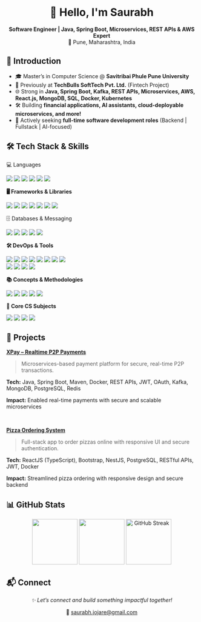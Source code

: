 <h1 align="center">👋 Hello, I'm Saurabh</h1>

<p align="center">
  <strong>Software Engineer | Java, Spring Boot, Microservices, REST APIs & AWS Expert</strong><br/>
  📍 Pune, Maharashtra, India
</p>

## 🚀 Introduction

- 🎓 Master’s in Computer Science @ **Savitribai Phule Pune University**  
- 💼 Previously at **TechBulls SoftTech Pvt. Ltd.** (Fintech Project)  
- 🌐 Strong in **Java, Spring Boot, Kafka, REST APIs, Microservices, AWS, React.js, MongoDB, SQL, Docker, Kubernetes**  
- 🛠️ Building **financial applications, AI assistants, cloud-deployable microservices, and more!**  
- 🚨 Actively seeking **full-time software development roles** (Backend | Fullstack | AI-focused)  

## 🛠️ Tech Stack & Skills
<p>💻 Languages</strong></p>
<p>
  <img src="https://img.shields.io/badge/Java-ED8B00?style=for-the-badge&logo=java&logoColor=white" />
  <img src="https://img.shields.io/badge/C++-00599C?style=for-the-badge&logo=c%2B%2B&logoColor=white" />
  <img src="https://img.shields.io/badge/JavaScript-F7DF1E?style=for-the-badge&logo=javascript&logoColor=black" />
  <img src="https://img.shields.io/badge/TypeScript-3178C6?style=for-the-badge&logo=typescript&logoColor=white" />
  <img src="https://img.shields.io/badge/HTML5-E34F26?style=for-the-badge&logo=html5&logoColor=white" />
  <img src="https://img.shields.io/badge/CSS3-1572B6?style=for-the-badge&logo=css3&logoColor=white" />
</p>

<p><strong>🖥️ Frameworks & Libraries</strong></p>
<p>
  <img src="https://img.shields.io/badge/Spring_Boot-6DB33F?style=for-the-badge&logo=spring&logoColor=white" />
  <img src="https://img.shields.io/badge/Hibernate-59666C?style=for-the-badge&logo=hibernate&logoColor=white" />
  <img src="https://img.shields.io/badge/React-61DAFB?style=for-the-badge&logo=react&logoColor=black" />
  <img src="https://img.shields.io/badge/Angular-DD0031?style=for-the-badge&logo=angular&logoColor=white" />
  <img src="https://img.shields.io/badge/Bootstrap-7952B3?style=for-the-badge&logo=bootstrap&logoColor=white" />
  <img src="https://img.shields.io/badge/JUnit-25A162?style=for-the-badge&logo=junit5&logoColor=white" />
  <img src="https://img.shields.io/badge/Mockito-00C2A0?style=for-the-badge&logo=mockito&logoColor=white" />
</p>

<p>🗄️ Databases & Messaging</strong></p>
<p>
  <img src="https://img.shields.io/badge/PostgreSQL-336791?style=for-the-badge&logo=postgresql&logoColor=white" />
  <img src="https://img.shields.io/badge/MySQL-00758F?style=for-the-badge&logo=mysql&logoColor=white" />
  <img src="https://img.shields.io/badge/MongoDB-47A248?style=for-the-badge&logo=mongodb&logoColor=white" />
  <img src="https://img.shields.io/badge/Redis-DC382D?style=for-the-badge&logo=redis&logoColor=white" />
  <img src="https://img.shields.io/badge/Kafka-231F20?style=for-the-badge&logo=apachekafka&logoColor=white" />
</p>

<p><strong>🛠️ DevOps & Tools</strong></p>
<p>
  <img src="https://img.shields.io/badge/Git-F05032?style=for-the-badge&logo=git&logoColor=white" />
  <img src="https://img.shields.io/badge/Linux-FCC624?style=for-the-badge&logo=linux&logoColor=black" />
  <img src="https://img.shields.io/badge/Postman-FF6C37?style=for-the-badge&logo=postman&logoColor=white" />
  <img src="https://img.shields.io/badge/Jenkins-D24939?style=for-the-badge&logo=jenkins&logoColor=white" />
  <img src="https://img.shields.io/badge/Ansible-EE0000?style=for-the-badge&logo=ansible&logoColor=white" />
  <img src="https://img.shields.io/badge/Prometheus-E6522C?style=for-the-badge&logo=prometheus&logoColor=white" />
  <img src="https://img.shields.io/badge/Grafana-F46800?style=for-the-badge&logo=grafana&logoColor=white" />
  <img src="https://img.shields.io/badge/Docker-2496ED?style=for-the-badge&logo=docker&logoColor=white" /><br>
  <img src="https://img.shields.io/badge/Kubernetes-326CE5?style=for-the-badge&logo=kubernetes&logoColor=white" />
  <img src="https://img.shields.io/badge/AWS-232F3E?style=for-the-badge&logo=amazonaws&logoColor=white" />
  <img src="https://img.shields.io/badge/Microservices-FF6600?style=for-the-badge" />
  <img src="https://img.shields.io/badge/REST_API-61DAFB?style=for-the-badge" />
</p>

<p><strong>📚 Concepts & Methodologies</strong></p>
<p>
  <img src="https://img.shields.io/badge/Data_Structures-007ACC?style=for-the-badge" />
  <img src="https://img.shields.io/badge/Algorithms-FF8C00?style=for-the-badge" />
  <img src="https://img.shields.io/badge/Agile-007ACC?style=for-the-badge" />
  <img src="https://img.shields.io/badge/SOLID_Principles-6A1B9A?style=for-the-badge" />
  <img src="https://img.shields.io/badge/Generative_AI-FF4081?style=for-the-badge" />
</p>

<p><strong>📘 Core CS Subjects</strong></p>
<p>
  <img src="https://img.shields.io/badge/Computer_Networks-4682B4?style=for-the-badge&logo=azurepipelines&logoColor=white" />
  <img src="https://img.shields.io/badge/DBMS-8A2BE2?style=for-the-badge&logo=databricks&logoColor=white" />
  <img src="https://img.shields.io/badge/Operating_System-FF4500?style=for-the-badge&logo=linux&logoColor=white" />
  <img src="https://img.shields.io/badge/System_Design-2E8B57?style=for-the-badge&logo=architecture&logoColor=white" />
</p>

## 🧠 Projects
<p><strong><a href="https://github.com/saurabhjojare/xpay" target="_blank">XPay – Realtime P2P Payments</a></strong></p>
<blockquote>Microservices-based payment platform for secure, real-time P2P transactions.</blockquote>
<p><strong>Tech:</strong> Java, Spring Boot, Maven, Docker, REST APIs, JWT, OAuth, Kafka, MongoDB, PostgreSQL, Redis</p>
<p><strong>Impact:</strong> Enabled real-time payments with secure and scalable microservices</p>
<br>

<p><strong><a href="https://github.com/saurabhjojare/Pizza-Ordering-System" target="_blank">Pizza Ordering System</a></strong></p>
<blockquote>Full-stack app to order pizzas online with responsive UI and secure authentication.</blockquote>
<p><strong>Tech:</strong> ReactJS (TypeScript), Bootstrap, NestJS, PostgreSQL, RESTful APIs, JWT, Docker</p>
<p><strong>Impact:</strong> Streamlined pizza ordering with responsive design and secure backend</p>

## 📊 GitHub Stats
<p align="center">
  <img src="https://github-readme-stats.vercel.app/api?username=saurabhjojare&show_icons=true&theme=transparent&hide_border=true" height="120"/>
  <img src="https://github-readme-stats.vercel.app/api/top-langs/?username=saurabhjojare&layout=compact&theme=transparent&hide_border=true" height="120"/>
  <img src="https://streak-stats.demolab.com?user=saurabhjojare&theme=transparent&hide_border=true&date=20250916" height="120" alt="GitHub Streak"/>
</p>

## 📬 Connect  

<p align="center"><i>✨ Let’s connect and build something impactful together!</i></p>

<p align="center">📧 <a href="mailto:saurabh.jojare@gmail.com">saurabh.jojare@gmail.com</a></p>

